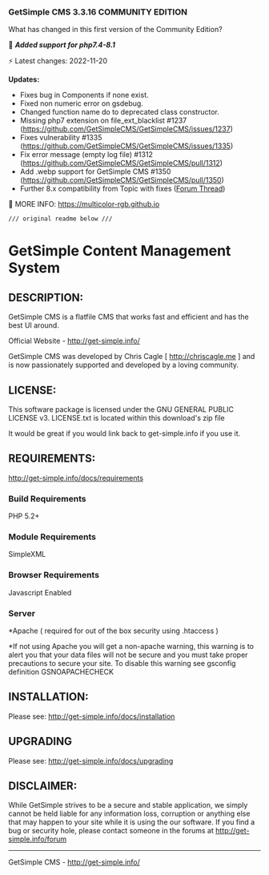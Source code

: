### GetSimple CMS 3.3.16 COMMUNITY EDITION 

What has changed in this first version of the Community Edition?

🚀 **_Added support for php7.4-8.1_**


⚡ Latest changes: 2022-11-20

**Updates:**

- Fixes bug in Components if none exist.
- Fixed non numeric error on gsdebug.
- Changed function name do to deprecated class constructor.
- Missing php7 extension on file_ext_blacklist #1237 (https://github.com/GetSimpleCMS/GetSimpleCMS/issues/1237)
- Fixes vulnerability #1335 (https://github.com/GetSimpleCMS/GetSimpleCMS/issues/1335)
- Fix error message (empty log file) #1312 (https://github.com/GetSimpleCMS/GetSimpleCMS/pull/1312)
- Add .webp support for GetSimple CMS #1350 (https://github.com/GetSimpleCMS/GetSimpleCMS/pull/1350)
- Further 8.x compatibility from Topic with fixes ([Forum Thread](http://get-simple.info/forums/showthread.php?tid=16548))


🔗 MORE INFO: https://multicolor-rgb.github.io


```bash
/// original readme below ///
```
GetSimple Content Management System
=========================================

 DESCRIPTION:
-----------------------------------

GetSimple CMS is a flatfile CMS that works fast and efficient and has 
the best UI around.

Official Website - http://get-simple.info/

GetSimple CMS was developed by Chris Cagle [ http://chriscagle.me ] and 
is now passionately supported and developed by a loving community.


 LICENSE:
-----------------------------------

This software package is licensed under the GNU GENERAL PUBLIC LICENSE v3. 
LICENSE.txt is located within this download's zip file

It would be great if you would link back to get-simple.info if you use it.


REQUIREMENTS: 
-----------------------------------

http://get-simple.info/docs/requirements

### Build Requirements ###

PHP 5.2+

### Module Requirements ###

SimpleXML

### Browser Requirements ###

Javascript Enabled

### Server ###
*Apache ( required for out of the box security using .htaccess )

*If not using Apache you will get a non-apache warning, 
this warning is to alert you that your data files will not be secure 
and you must take proper precautions to secure your site.
To disable this warning see gsconfig definition GSNOAPACHECHECK


INSTALLATION:
-----------------------------------

Please see: http://get-simple.info/docs/installation


UPGRADING
-----------------------------------

Please see: http://get-simple.info/docs/upgrading


DISCLAIMER:
-----------------------------------

While GetSimple strives to be a secure and stable application, we simply cannot 
be held liable for any information loss, corruption or anything else that may 
happen to your site while it is using the our software. If you find a bug 
or security hole, please contact someone in the forums at 
http://get-simple.info/forum


______________________________________________
GetSimple CMS - http://get-simple.info/
